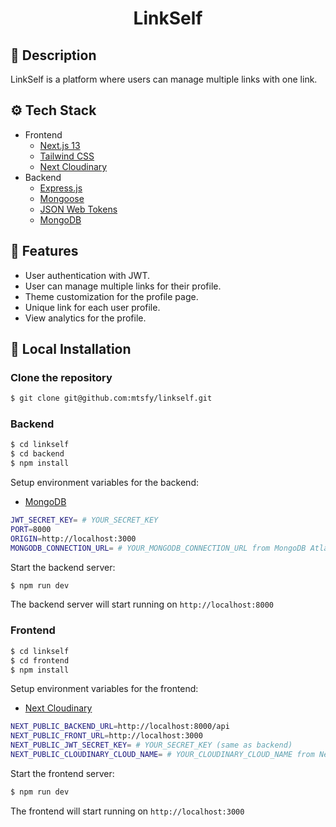 <h1 align="center">LinkSelf</h1>

## :page_facing_up: Description

LinkSelf is a platform where users can manage multiple links with one link.

## :gear: Tech Stack

- Frontend
  - [Next.js 13](https://nextjs.org/)
  - [Tailwind CSS](https://tailwindcss.com/)
  - [Next Cloudinary](https://next.cloudinary.com/)
- Backend
  - [Express.js](https://expressjs.com/)
  - [Mongoose](https://mongoosejs.com/)
  - [JSON Web Tokens](https://jwt.io/)
  - [MongoDB](https://www.mongodb.com/)

## :rocket: Features

- User authentication with JWT.
- User can manage multiple links for their profile.
- Theme customization for the profile page.
- Unique link for each user profile.
- View analytics for the profile.

## :hammer: Local Installation

### Clone the repository

```sh
$ git clone git@github.com:mtsfy/linkself.git
```

### Backend

```sh
$ cd linkself
$ cd backend
$ npm install
```

Setup environment variables for the backend:

- [MongoDB](https://www.mongodb.com/docs/atlas/getting-started/)

```sh
JWT_SECRET_KEY= # YOUR_SECRET_KEY
PORT=8000
ORIGIN=http://localhost:3000
MONGODB_CONNECTION_URL= # YOUR_MONGODB_CONNECTION_URL from MongoDB Atlas
```

Start the backend server:

```sh
$ npm run dev
```

The backend server will start running on `http://localhost:8000`

### Frontend

```sh
$ cd linkself
$ cd frontend
$ npm install
```

Setup environment variables for the frontend:

- [Next Cloudinary](https://next.cloudinary.dev/installation)

```sh
NEXT_PUBLIC_BACKEND_URL=http://localhost:8000/api
NEXT_PUBLIC_FRONT_URL=http://localhost:3000
NEXT_PUBLIC_JWT_SECRET_KEY= # YOUR_SECRET_KEY (same as backend)
NEXT_PUBLIC_CLOUDINARY_CLOUD_NAME= # YOUR_CLOUDINARY_CLOUD_NAME from Next Cloudinary
```

Start the frontend server:

```sh
$ npm run dev
```

The frontend will start running on `http://localhost:3000`
